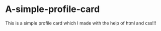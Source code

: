# A-simple-profile-card
This is a simple profile card which I made with the help of html and css!!!
